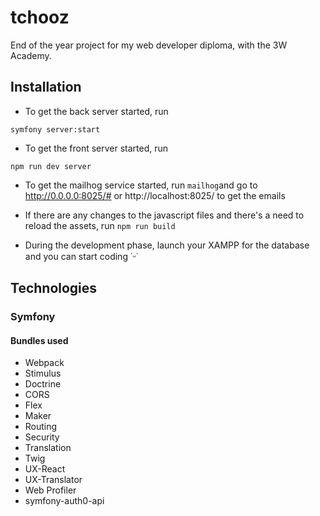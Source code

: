 # tchooz

End of the year project for my web developer diploma, with the 3W Academy.

## Installation
- To get the back server started, run 
```
symfony server:start
```

- To get the front server started, run 
```
npm run dev server
```
- To get the mailhog service started, run 
`mailhog`and go to http://0.0.0.0:8025/# or http://localhost:8025/ to get the emails 

- If there are any changes to the javascript files and there's a need to reload the assets, run `npm run build`

- During the development phase, launch your XAMPP for the database and you can start coding ˙ᵕ˙  

## Technologies

### Symfony

#### Bundles used

- Webpack
- Stimulus
- Doctrine
- CORS
- Flex
- Maker
- Routing
- Security
- Translation
- Twig
- UX-React
- UX-Translator
- Web Profiler
- symfony-auth0-api
